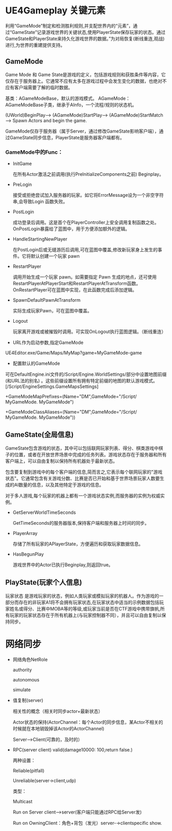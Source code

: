 # UE4Gameplay 关键元素
利用“GameMode”制定和检测胜利规则,并支配世界内的“元素”，通过“GameState”记录游戏世界的关键状态,使用PlayerState保存玩家的状态。通过GameState和PlayerState来持久化游戏世界的数据。”为对局恢复(断线重连,观战)进行,为世界的重建提供支持。
## GameMode
Game Mode 和 Game State是游戏的定义，包括游戏规则和获胜条件等内容，它仅存在于服务器上。它通常不应有太多在游戏过程中会发生变化的数据，也绝对不应有客户端需要了解的临时数据。

基类：AGameModeBase，默认的游戏模式。
AGameMode：AGameModeBase子类，继承于AInfo，一个流程/规则的状态机。

(UWorld)BeginPlay——> (AGameMode)StartPlay——> (AGameMode)StartMatch——> Spawn Actors and begin the game.

GameMode仅存于服务器（属于Server，通过修改GameState影响客户端），通过GameState同步信息，PlayerState是服务器客户端都有。

### GameMode中的Func：
* InitGame

    在所有Actor激活之前调用(执行PrelnitializeComponents之前) Beginplay。
* PreLogin

    接受或拒绝尝试加入服务器的玩家。如它将ErrorMessage设为一个非空字符串,会导致Login 函数失败。
* PostLogin

    成功登录后调用。这是首个在PlayerController上安全调用复制函数之处。OnPostLogin暴露给了蓝图中，用于方便添加额外的逻辑。
* HandleStartingNewPlayer

    在PostLogin后或无缝游历后调用,可在蓝图中覆盖,修改新玩家身上发生的事件。它将默认创建一个玩家 pawn
* RestartPlayer

    调用开始生成一个玩家 pawn。如需要指定 Pawn 生成的地点，还可使用RestartPlayerAtPlayerStart和RestartPlayerAtTransform函数。OnRestartPlayer可在蓝图中实现，在此函数完成后添加逻辑。
* SpawnDefaultPawnAtTransform

    实际生成玩家Pawn，可在蓝图中覆盖。
* Logout

    玩家离开游戏或被摧毁时调用。可实现OnLogout执行蓝图逻辑。（断线重连）

* URL作为启动参数,指定GameMode

UE4Editor.exe/Game/Maps/MyMap?game=MyGameMode-game

* 配置默认的GameMode

可在DefaultEngine.ini文件的/Script/Engine.WorldSettings/部分中设置地图前缀(和URL法的别名) 。这些前缀设置所有拥有特定前缀的地图的默认游戏模式。
[/Script/EngineSettings.GameMapsSettings]

+GameModeMapPrefixes=(Name="DM",GameMode="/Script/ MyGameMode. MyGameMode")

+GameModeClassAliases=(Name="DM",GameMode="/Script/ MyGameMode. MyGameMode"))
## GameState(全局信息)
GameState包含游戏的状态，其中可以包括联网玩家列表、得分、棋类游戏中棋子的位置，或者在开放世界场景中完成的任务列表。游戏状态存在于服务器和所有客户端上，可以自由复制以保持所有机器处于最新状态。

包含要复制到游戏中的每个客户端的信息,简而言之,它表示每个联网玩家的"游戏状态"。它通常包含有关游戏分数、比赛是否已开始和基于世界场景玩家人数要生成的AI数量的信息，以及其他特定于游戏的信息。

对于多人游戏,每个玩家的机器上都有一个游戏状态实例,而服务器的实例为权威实例。

* GetServerWorldTimeSeconds

    GetTimeSeconds的服务器版本,保持客户端和服务器上时间的同步。
    
* PlayerArray
    
    存储了所有玩家的APlayerState，方便遍历和获取玩家数据信息。
    
* HasBegunPlay
    
    游戏世界中的Actor已执行Beginplay,则返回true。

## PlayState(玩家个人信息)
玩家状态 是游戏玩家的状态，例如人类玩家或模拟玩家的机器人。作为游戏的一部分而存在的非玩家A1将不会拥有玩家状态,在玩家状态中适当的示例数据包括玩家姓名或得分、比赛中MOBA等的等级,或玩家当前是否在CTF游戏中携带旗帆,所有玩家的玩家状态存在于所有机器上(与玩家控制器不同），并且可以自由复制以保持同步。

# 网络同步

* 网络角色NetRole
    
    authority 
    
    autonomous 
    
    simulate

* 值复制(server)
    
    相关性的概念（相关时同步actor+最新状态）
    
    Actor状态的保持(ActorChannel：每个Actor的同步信息，某Actor不相关的时候就在本地销毁掉该Actor的ActorChannel)
    
    Server-->Client(可靠的，及时的）

* RPC(server client) valid(damage10000: 100,return false.)

    两种设置：
    
    Reliable(pitfall)
    
    Unreliable(server→client,udp)

    类型：
    
    Multicast
    
    Run on Server client-->server(客户端只能通过RPC给Server发)
    
    Run on OwningClient：角色+背包（发光）server-→clientspecific show.





